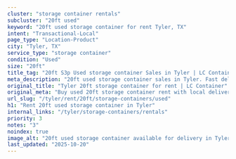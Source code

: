 ```yaml
---
cluster: "storage container rentals"
subcluster: "20ft used"
keyword: "20ft used storage container for rent Tyler, TX"
intent: "Transactional-Local"
page_type: "Location-Product"
city: "Tyler, TX"
service_type: "storage container"
condition: "Used"
size: "20ft"
title_tag: "20ft S3p Used storage container Sales in Tyler | LC Container"
meta_description: "20ft used storage container sales in Tyler. Fast delivery, competitive pricing. Serving storage containers area. Quote ID: J23. Call (214) 524-4168 for your free quote today."
original_title: "Tyler 20ft storage container for rent | LC Container"
original_meta: "Buy used 20ft storage container rent with local delivery in Tyler, TX. LC Container — local Since 2003. Request a fast quote today."
url_slug: "/tyler/rent/20ft/storage-containers/used"
h1: "Rent 20ft used storage container in Tyler"
internal_links: "/tyler/storage-containers/rentals"
priority: 3
notes: "3"
noindex: true
image_alt: "20ft used storage container available for delivery in Tyler"
last_updated: "2025-10-20"
---
```


<!-- TODO: Add unique city/inventory copy, images, and internal links here. -->
